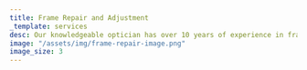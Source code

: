 ```yaml
---
title: Frame Repair and Adjustment
_template: services
desc: Our knowledgeable optician has over 10 years of experience in frame repairs and adjustments to offer each patient a comfortable eyewear experience.
image: "/assets/img/frame-repair-image.png"
image_size: 3
---
```

